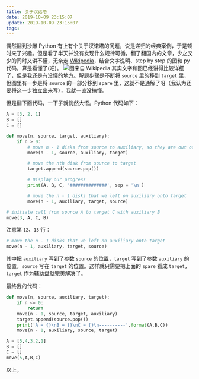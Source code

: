 ```yaml
---
title: 关于汉诺塔
date: 2019-10-09 23:15:07
update: 2019-10-09 23:15:07
tags:
---
```

偶然翻到沙雕 Python 有上有个关于汉诺塔的问题，说是递归的经典案例，于是顿时来了兴趣。但是看了半天并没有发现什么规律可循，翻了翻国内的文章，少之又少的同时又讲不懂，无奈走 [Wikipedia](https://www.wikiwand.com/en/Tower_of_Hanoi#/Recursive_soluti)，结合文字说明、step by step 的图和 py 代码，算是看懂了(吧)。
![图来自 Wikipedia](https://sheey-blog-resources.oss-cn-hangzhou.aliyuncs.com/images/Tower_of_Hanoi_recursion.png)
其实文字和图已经讲得比较详细了，但是我还是有没懂的地方。解题步骤是不断将 `source` 里的移到 `target` 里，但图里有一步是将 `source` 的一部分移到 `spare` 里，这就不是通解了呀（我认为还要将这一步独立出来写），我就一直没搞懂。  

<!--more-->

但是翻下面代码，一下子就恍然大悟。Python 代码如下：  

```python
A = [3, 2, 1]
B = []
C = []

def move(n, source, target, auxiliary):
    if n > 0:
        # move n - 1 disks from source to auxiliary, so they are out of the way
        move(n - 1, source, auxiliary, target)

        # move the nth disk from source to target
        target.append(source.pop())

        # Display our progress
        print(A, B, C, '##############', sep = '\n')

        # move the n - 1 disks that we left on auxiliary onto target
        move(n - 1, auxiliary, target, source)

# initiate call from source A to target C with auxiliary B
move(3, A, C, B)
```
注意第 `12`、`13` 行：
```python
# move the n - 1 disks that we left on auxiliary onto target
move(n - 1, auxiliary, target, source)
```
其中把 `auxiliary` 写到了参数 `source` 的位置，`target` 写到了参数 `auxiliary` 的位置，`source` 写在 `target` 的位置。这样就只需要把上面的 `spare` 看成 `target`，`target` 作为辅助盘就完美解决了。  

最终我的代码：
```python
def move(n, source, auxiliary, target):
    if n <= 0:
        return
    move(n - 1, source, target, auxiliary)
    target.append(source.pop())
    print('A = {}\nB = {}\nC = {}\n----------'.format(A,B,C))
    move(n - 1, auxiliary, source, target)

A = [5,4,3,2,1]
B = []
C = []
move(5,A,B,C)
```

以上。